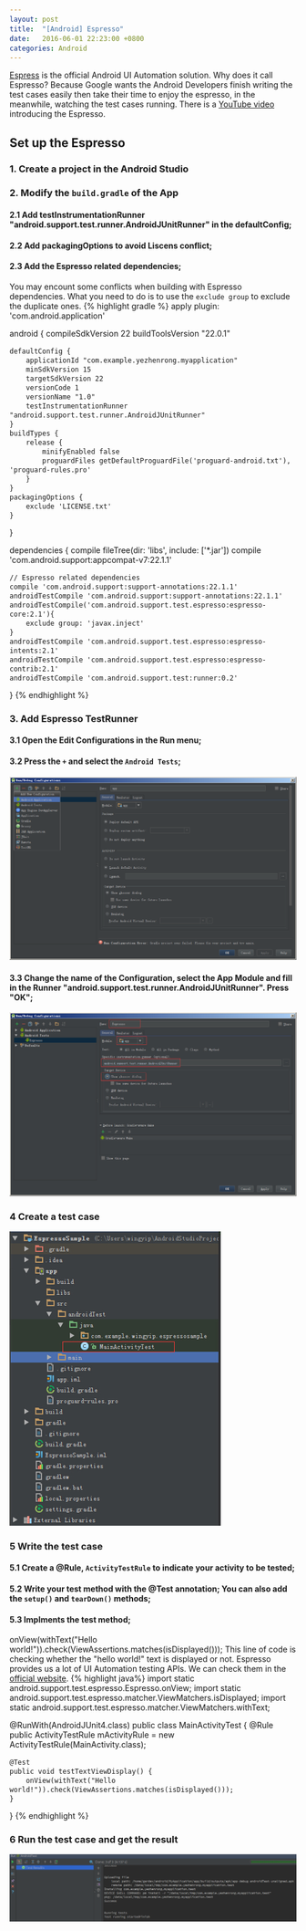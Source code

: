 ```yaml
---
layout: post
title:  "[Android] Espresso"
date:   2016-06-01 22:23:00 +0800
categories: Android
---
```


[Espress][espresso] is the official Android UI Automation solution.
Why does it call Espresso? Because Google wants the Android Developers finish writing the test cases easily then take their time to enjoy the espresso, in the meanwhile, watching the test cases running.
There is a [YouTube video][youtube_video] introducing the Espresso.

## Set up the Espresso

### 1. Create a project in the Android Studio

### 2. Modify the `build.gradle` of the App

#### 2.1 Add testInstrumentationRunner "android.support.test.runner.AndroidJUnitRunner" in the defaultConfig;

#### 2.2 Add packagingOptions to avoid Liscens conflict;

#### 2.3 Add the Espresso related dependencies;

You may encount some conflicts when building with Espresso dependencies. What you need to do is to use the `exclude group` to exclude the duplicate ones.
{% highlight gradle %}
apply plugin: 'com.android.application'

android {
    compileSdkVersion 22
    buildToolsVersion "22.0.1"

    defaultConfig {
        applicationId "com.example.yezhenrong.myapplication"
        minSdkVersion 15
        targetSdkVersion 22
        versionCode 1
        versionName "1.0"
        testInstrumentationRunner "android.support.test.runner.AndroidJUnitRunner"
    }
    buildTypes {
        release {
            minifyEnabled false
            proguardFiles getDefaultProguardFile('proguard-android.txt'), 'proguard-rules.pro'
        }
    }
    packagingOptions {
        exclude 'LICENSE.txt'
    }
}

dependencies {
    compile fileTree(dir: 'libs', include: ['*.jar'])
    compile 'com.android.support:appcompat-v7:22.1.1'

    // Espresso related dependencies
    compile 'com.android.support:support-annotations:22.1.1'
    androidTestCompile 'com.android.support:support-annotations:22.1.1'
    androidTestCompile('com.android.support.test.espresso:espresso-core:2.1'){
        exclude group: 'javax.inject'
    }
    androidTestCompile 'com.android.support.test.espresso:espresso-intents:2.1'
    androidTestCompile 'com.android.support.test.espresso:espresso-contrib:2.1'
    androidTestCompile 'com.android.support.test:runner:0.2'
}
{% endhighlight %}

### 3. Add Espresso TestRunner

#### 3.1 Open the Edit Configurations in the Run menu;

#### 3.2 Press the `+` and select the `Android Tests`;
![Alt text](https://raw.githubusercontent.com/wingyippp/blog/gh-pages/images/edit_configuration.png)

#### 3.3 Change the name of the Configuration, select the App Module and fill in the Runner "android.support.test.runner.AndroidJUnitRunner". Press "OK";
![Alt text](https://raw.githubusercontent.com/wingyippp/blog/gh-pages/images/add_test_runner.jpg)

### 4 Create a test case
![Alt text](https://raw.githubusercontent.com/wingyippp/blog/gh-pages/images/create_test_case.jpg)

### 5 Write the test case

#### 5.1 Create a @Rule, `ActivityTestRule` to indicate your activity to be tested;

#### 5.2 Write your test method with the @Test annotation; You can also add the `setup()` and `tearDown()` methods;

#### 5.3 Implments the test method;
onView(withText("Hello world!")).check(ViewAssertions.matches(isDisplayed()));
This line of code is checking whether the "hello world!" text is displayed or not.
Espresso provides us a lot of UI Automation testing APIs. We can check them in the [official website][espresso].
{% highlight java%}
import static android.support.test.espresso.Espresso.onView;
import static android.support.test.espresso.matcher.ViewMatchers.isDisplayed;
import static android.support.test.espresso.matcher.ViewMatchers.withText;

@RunWith(AndroidJUnit4.class)
public class MainActivityTest {
    @Rule
    public ActivityTestRule mActivityRule = new ActivityTestRule(MainActivity.class);

    @Test
    public void testTextViewDisplay() {
        onView(withText("Hello world!")).check(ViewAssertions.matches(isDisplayed()));
    }
}
{% endhighlight %}

### 6 Run the test case and get the result
![Alt text](https://raw.githubusercontent.com/wingyippp/blog/gh-pages/images/test_result.png)

[espresso]: https://google.github.io/android-testing-support-library/docs/espresso/index.html
[youtube_video]: https://www.youtube.com/watch?v=TGU0B4qRlHY